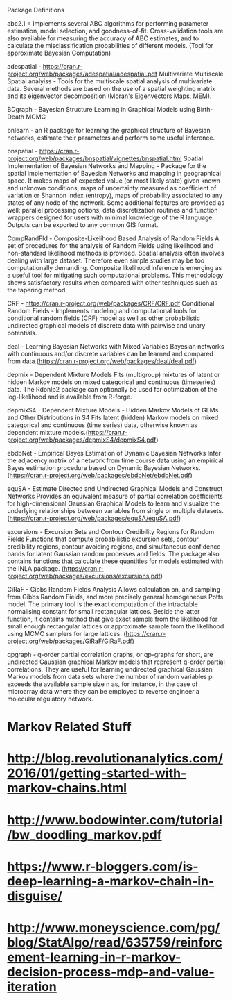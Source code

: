 Package Definitions

abc2.1 = Implements several ABC algorithms for performing parameter estimation, model selection, and goodness-of-fit. Cross-validation tools are also available for measuring the accuracy of ABC estimates, and to calculate the misclassification probabilities of different models.
(Tool for approximate Bayesian Computation)

adespatial - https://cran.r-project.org/web/packages/adespatial/adespatial.pdf
Multivariate Multiscale Spatial analyiss - Tools for the multiscale spatial analysis of multivariate data. Several methods are based on the use of a spatial weighting matrix and its eigenvector decomposition (Moran's Eigenvectors Maps, MEM).

BDgraph - Bayesian Structure Learning in Graphical Models using Birth-Death MCMC

bnlearn - an R package for learning the graphical structure of Bayesian networks, estimate their parameters and perform some useful inference.

bnspatial - https://cran.r-project.org/web/packages/bnspatial/vignettes/bnspatial.html
Spatial Implementation of Bayesian Networks and Mapping - Package for the spatial implementation of Bayesian Networks and mapping in geographical space. It makes maps of expected value (or most likely state) given known and unknown conditions, maps of uncertainty measured as coefficient of variation or Shannon index (entropy), maps of probability associated to any states of any node of the network. Some additional features are provided as well: parallel processing options, data discretization routines and function wrappers designed for users with minimal knowledge of the R language. Outputs can be exported to any common GIS format.

CompRandFld - Composite-Likelihood Based Analysis of Random Fields
A set of procedures for the analysis of Random Fields using likelihood and non-standard likelihood methods is provided. Spatial analysis often involves dealing with large dataset. Therefore even simple studies may be too computationally demanding. Composite likelihood inference is emerging as a useful tool for mitigating such computational problems. This methodology shows satisfactory results when compared with other techniques such as the tapering method.

CRF - https://cran.r-project.org/web/packages/CRF/CRF.pdf
Conditional Random Fields - Implements modeling and computational tools for conditional random fields (CRF) model as well as other probabilistic undirected graphical models of discrete data with pairwise and unary potentials.

deal - Learning Bayesian Networks with Mixed Variables
Bayesian networks with continuous and/or discrete variables can be learned and compared from data.(https://cran.r-project.org/web/packages/deal/deal.pdf)

depmix - Dependent Mixture Models
Fits (multigroup) mixtures of latent or hidden Markov models on mixed categorical and continuous (timeseries) data. The Rdonlp2 package can optionally be used for optimization of the log-likelihood and is available from R-forge. 

depmixS4 - Dependent Mixture Models - Hidden Markov Models of GLMs and Other Distributions in S4
Fits latent (hidden) Markov models on mixed categorical and continuous (time series) data, otherwise known as dependent mixture models.(https://cran.r-project.org/web/packages/depmixS4/depmixS4.pdf)

ebdbNet - Empirical Bayes Estimation of Dynamic Bayesian Networks
Infer the adjacency matrix of a network from time course data using an empirical Bayes estimation procedure based on Dynamic Bayesian Networks.(https://cran.r-project.org/web/packages/ebdbNet/ebdbNet.pdf)

equSA - Estimate Directed and Undirected Graphical Models and Construct Networks
Provides an equivalent measure of partial correlation coefficients for high-dimensional Gaussian Graphical Models to learn and visualize the underlying relationships between variables from single or multiple datasets.
(https://cran.r-project.org/web/packages/equSA/equSA.pdf)

excursions - Excursion Sets and Contour Credibility Regions for Random Fields
Functions that compute probabilistic excursion sets, contour credibility regions, contour avoiding regions, and simultaneous confidence bands for latent Gaussian random processes and fields. The package also contains functions that calculate these quantities for models estimated with the INLA package.
(https://cran.r-project.org/web/packages/excursions/excursions.pdf)

GiRaF - Gibbs Random Fields Analysis
Allows calculation on, and sampling from Gibbs Random Fields, and more precisely general homogeneous Potts model. The primary tool is the exact computation of the intractable normalising constant for small rectangular lattices. Beside the latter function, it contains method that give exact sample from the likelihood for small enough rectangular lattices or approximate sample from the likelihood using MCMC samplers for large lattices.
(https://cran.r-project.org/web/packages/GiRaF/GiRaF.pdf)

qpgraph - q-order partial correlation graphs, or qp-graphs for short, are undirected Gaussian graphical Markov models that represent q-order partial correlations. They are useful for learning undirected graphical Gaussian Markov models from data sets where the number of random variables p exceeds the available sample size n as, for instance, in the case of microarray data where they can be employed to reverse engineer a molecular regulatory network. 

# Markov Related Stuff
# http://blog.revolutionanalytics.com/2016/01/getting-started-with-markov-chains.html
# http://www.bodowinter.com/tutorial/bw_doodling_markov.pdf
# https://www.r-bloggers.com/is-deep-learning-a-markov-chain-in-disguise/
# http://www.moneyscience.com/pg/blog/StatAlgo/read/635759/reinforcement-learning-in-r-markov-decision-process-mdp-and-value-iteration
# 
